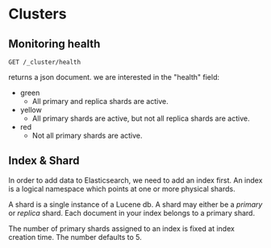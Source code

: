 # Clusters

## Monitoring health

```
GET /_cluster/health
```

returns a json document. we are interested in the "health" field:

- green
    - All primary and replica shards are active.
- yellow
    - All primary shards are active, but not all replica shards are active.
- red
    - Not all primary shards are active.


## Index & Shard
In order to add data to Elasticsearch, we need to add an index first. An index is a logical namespace which points at one or more physical shards.

A shard is a single instance of a Lucene db. A shard may either be a *primary* or *replica* shard. Each document in your index belongs to a primary shard.

The number of primary shards assigned to an index is fixed at index creation time. The number defaults to 5.
